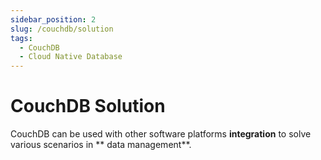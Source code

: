 ```yaml
---
sidebar_position: 2
slug: /couchdb/solution
tags:
  - CouchDB
  - Cloud Native Database
---
```


# CouchDB Solution

CouchDB can be used with other software platforms **integration** to solve various scenarios in ** data management**.